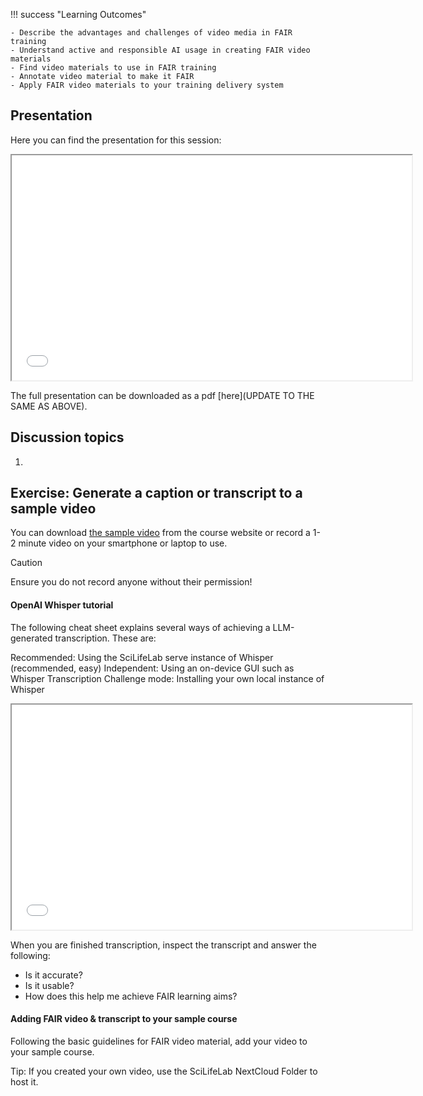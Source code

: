 !!! success "Learning Outcomes"

    - Describe the advantages and challenges of video media in FAIR training
    - Understand active and responsible AI usage in creating FAIR video materials
    - Find video materials to use in FAIR training
    - Annotate video material to make it FAIR
    - Apply FAIR video materials to your training delivery system


## Presentation
Here you can find the presentation for this session:

<iframe src="UPDATE THIS" width="640" height="360" allow="autoplay"></iframe>

The full presentation can be downloaded as a pdf [here](UPDATE TO THE SAME AS ABOVE).


## Discussion topics
1. 

## Exercise: Generate a caption or transcript to a sample video

You can download [the sample video](HERE) from the course website or record a 1-2 minute video on your smartphone or laptop to use.
>[!CAUTION]
>Ensure you do not record anyone without their permission!

#### OpenAI Whisper tutorial

The following cheat sheet explains several ways of achieving a LLM-generated transcription. These are: 

Recommended: Using the SciLifeLab serve instance of Whisper (recommended, easy)
Independent: Using an on-device GUI such as Whisper Transcription
Challenge mode: Installing your own local instance of Whisper

<iframe src="TRANSCRIPT CHEATSHEET" width="640" height="360" allow="autoplay"></iframe>

When you are finished transcription, inspect the transcript and answer the following:

- Is it accurate? 
- Is it usable?
- How does this help me achieve FAIR learning aims?

#### Adding FAIR video & transcript to your sample course

Following the basic guidelines for FAIR video material, add your video to your sample course.

Tip: If you created your own video, use the SciLifeLab NextCloud Folder to host it.